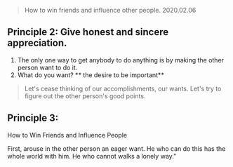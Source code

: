 >How to win friends and influence other people.
> 2020.02.06

## Principle 2: Give honest and sincere appreciation.
1. The only one way to get anybody to do anything is by making the other person want to do it.
2. What do you want? ** the desire to be important**
> Let's cease thinking of our accomplishments, our wants. Let's try to figure out the other person's good points.


## Principle 3: 
How to Win Friends and Influence People

First, arouse in the other person an eager want. He who can do this has the whole world with him. He who cannot walks a lonely way."
<!--stackedit_data:
eyJoaXN0b3J5IjpbMTIwNjY2MDk2NCwtMTg0Mjk2Nzg1NSwxMj
U4Njg1MDgzXX0=
-->